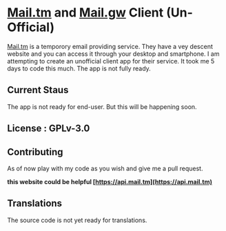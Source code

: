 # [Mail.tm](https://mail.tm "Visit mail.tm") and [Mail.gw](https://mail.gw "Visit mail.tm") Client (Un-Official)

[Mail.tm](https://mail.tm "Visit") is a temporory email providing service. They have a vey descent website and you can access it through your desktop and smartphone. I am attempting to create an unofficial client app for their service. It took me 5 days to code this much. The app is not fully ready.

## Current Staus

The app is not ready for end-user.  But this will be happening soon.

## License : GPLv-3.0

## Contributing

As of now play with my code as you wish and give me a pull request.

**this website could be helpful [https://api.mail.tm](https://api.mail.tm)**

## Translations

The source code is not yet ready for translations.
